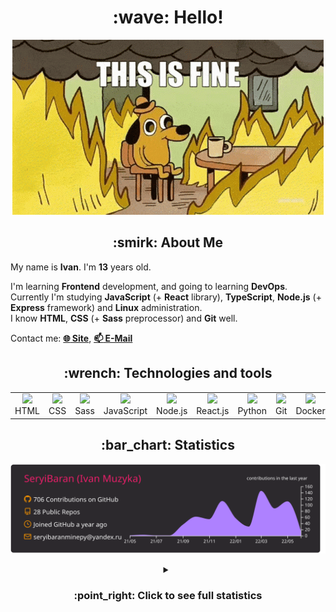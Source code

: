 <h1 align="center">:wave: Hello!</h1>

<p align="center"><img src="images/this-is-fine.gif" /></p>

<h2 align="center">:smirk: About Me</h2>

My name is **Ivan**. I'm **13** years old.

I'm learning **Frontend** development, and going to learning **DevOps**.  
Currently I'm studying **JavaScript** (+ **React** library), **TypeScript**, **Node.js** (+ **Express** framework) and **Linux** administration.  
I know **HTML**, **CSS** (+ **Sass** preprocessor) and **Git** well.  

Contact me: [**:globe_with_meridians: Site**](https://seryibaran.github.io), [**:mailbox: E-Mail**](mailto:seryibaranminepy@yandex.ru)

<h2 align="center">:wrench: Technologies and tools</h2>
<table style="border-size:0px" align="center">
  <tr>
    <td style="border: none;" width="90" align="center"><a href="https://developer.mozilla.org/docs/Web/HTML"><img src="https://cdn.iconscout.com/icon/free/png-64/html-1175208.png"></a>HTML</td>
    <td style="border: none;" width="90" align="center"><a href="https://developer.mozilla.org/docs/Web/CSS"><img src="https://cdn.iconscout.com/icon/free/png-64/css-1175237.png"></a>CSS</td>
    <td style="border: none;" width="90" align="center"><a href="https://sass-lang.com/"><img src="https://cdn.iconscout.com/icon/free/png-64/sass-226054.png"></a>Sass</td>
    <td style="border: none;" width="90" align="center"><a href="https://developer.mozilla.org/docs/Web/JavaScript"><img src="https://cdn.iconscout.com/icon/free/png-64/js-3029998.png"></a>JavaScript</td>
    <td style="border: none;" width="90" align="center"><a href="https://nodejs.org"><img src="https://cdn.iconscout.com/icon/free/png-64/node-js-1174925.png"></a>Node.js</td>
    <td style="border: none;" width="90" align="center"><a href="https://reactjs.org/"><img src="https://cdn.iconscout.com/icon/free/png-64/react-282599.png"></a>React.js</td>
    <td style="border: none;" width="90" align="center"><a href="https://www.python.org/"><img src="https://cdn.iconscout.com/icon/free/png-64/python-2-226051.png"></a>Python</td>
    <td style="border: none;" width="90" align="center"><a href="https://git-scm.com/"><img src="https://cdn.iconscout.com/icon/free/png-64/git-225996.png"></a>Git</td>
    <td style="border: none;" width="90" align="center"><a href="https://www.docker.com/"><img src="https://cdn.iconscout.com/icon/free/png-64/docker-2944835.png"></a>Docker</td>
    <td style="border: none;" width="90" align="center"><a href="https://www.kernel.org/"><img src="https://cdn.iconscout.com/icon/free/png-64/linux-1174928.png"></a>Linux</td>
  </tr>
</table>

<h2 align="center">:bar_chart: Statistics</h2>

<p align="center"><img src="https://raw.githubusercontent.com/SeryiBaran/seryibaran/master/profile-summary-card-output/monokai/0-profile-details.svg" /></p>

<details>
  <summary align="center"><h3>:point_right: <b>Click to see full statistics</b></h3></summary>

<!--START_SECTION:waka-->
![Code Time](http://img.shields.io/badge/Code%20Time-24%20hrs%2057%20mins-blue)

![Profile Views](http://img.shields.io/badge/Profile%20Views-6-blue)

**🐱 My GitHub Data** 

> 🏆 399 Contributions in the Year 2022
 > 
> 📦 259.0 kB Used in GitHub's Storage 
 > 
> 🚫 Not Opted to Hire
 > 
> 📜 33 Public Repositories 
 > 
> 🔑 1 Private Repository 
 > 
**I'm an Early 🐤** 

```text
🌞 Morning    116 commits    █████░░░░░░░░░░░░░░░░░░░░   20.68% 
🌆 Daytime    320 commits    ██████████████░░░░░░░░░░░   57.04% 
🌃 Evening    125 commits    █████░░░░░░░░░░░░░░░░░░░░   22.28% 
🌙 Night      0 commits      ░░░░░░░░░░░░░░░░░░░░░░░░░   0.0%

```
📅 **I'm Most Productive on Wednesday** 

```text
Monday       72 commits     ███░░░░░░░░░░░░░░░░░░░░░░   12.83% 
Tuesday      67 commits     ███░░░░░░░░░░░░░░░░░░░░░░   11.94% 
Wednesday    119 commits    █████░░░░░░░░░░░░░░░░░░░░   21.21% 
Thursday     63 commits     ██░░░░░░░░░░░░░░░░░░░░░░░   11.23% 
Friday       103 commits    ████░░░░░░░░░░░░░░░░░░░░░   18.36% 
Saturday     78 commits     ███░░░░░░░░░░░░░░░░░░░░░░   13.9% 
Sunday       59 commits     ██░░░░░░░░░░░░░░░░░░░░░░░   10.52%

```


📊 **This Week I Spent My Time On** 

```text
⌚︎ Time Zone: Europe/Moscow

💬 Programming Languages: 
Sublime Text Config      22 mins             ██████░░░░░░░░░░░░░░░░░░░   24.17% 
JavaScript               22 mins             ██████░░░░░░░░░░░░░░░░░░░   23.72% 
Docker                   10 mins             ██░░░░░░░░░░░░░░░░░░░░░░░   11.48% 
YAML                     10 mins             ██░░░░░░░░░░░░░░░░░░░░░░░   11.08% 
HTML                     8 mins              ██░░░░░░░░░░░░░░░░░░░░░░░   9.62%

🔥 Editors: 
Sublime Text             1 hr 4 mins         █████████████████░░░░░░░░   68.63% 
VS Code                  25 mins             ██████░░░░░░░░░░░░░░░░░░░   26.98% 
Atom                     4 mins              █░░░░░░░░░░░░░░░░░░░░░░░░   4.39%

🐱‍💻 Projects: 
Unknown Project          33 mins             █████████░░░░░░░░░░░░░░░░   35.73% 
docker-test              31 mins             ████████░░░░░░░░░░░░░░░░░   34.07% 
vscdckr-test             20 mins             █████░░░░░░░░░░░░░░░░░░░░   22.01% 
learn-web                7 mins              ██░░░░░░░░░░░░░░░░░░░░░░░   8.19%

💻 Operating System: 
Linux                    1 hr 33 mins        █████████████████████████   100.0%

```

**I Mostly Code in HTML** 

```text
HTML                     9 repos             ███████░░░░░░░░░░░░░░░░░░   31.03% 
JavaScript               6 repos             █████░░░░░░░░░░░░░░░░░░░░   20.69% 
SCSS                     5 repos             ████░░░░░░░░░░░░░░░░░░░░░   17.24% 
Python                   4 repos             ███░░░░░░░░░░░░░░░░░░░░░░   13.79% 
CSS                      3 repos             ██░░░░░░░░░░░░░░░░░░░░░░░   10.34%

```


**Timeline**

![Chart not found](https://raw.githubusercontent.com/SeryiBaran/SeryiBaran/master/charts/bar_graph.png) 


 Last Updated on 04/06/2022 16:33:03 UTC
<!--END_SECTION:waka-->

</details>
